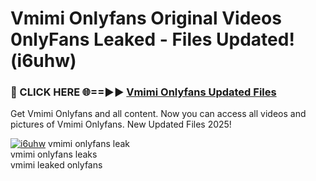 # Vmimi Onlyfans Original Videos 0nlyFans Leaked - Files Updated! (i6uhw)

<h3>🔴 CLICK HERE 🌐==►► <a href="https://tinyurl.com/2wckxsce" rel="nofollow">Vmimi Onlyfans Updated Files</a></h3>

Get Vmimi Onlyfans and all content. Now you can access all videos and pictures of Vmimi Onlyfans. New Updated Files 2025!

[![i6uhw](https://i.imgur.com/AFduVYN.gif)](https://tinyurl.com/2wckxsce)
vmimi onlyfans leak<br>
vmimi onlyfans leaks<br>
vmimi leaked onlyfans